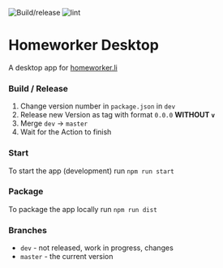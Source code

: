 ![Build/release](https://github.com/homeworker-app/desktop/workflows/Build/release/badge.svg?branch=master)
![lint](https://github.com/homeworker-app/desktop/workflows/lint/badge.svg?branch=dev)

# Homeworker Desktop
A desktop app for [homeworker.li](https://homeworker.li)

### Build / Release
1. Change version number in `package.json` in `dev`
2. Release new Version as tag with format `0.0.0` **WITHOUT `v`**
3. Merge `dev` → `master`
4. Wait for the Action to finish

### Start
To start the app (development) run `npm run start`

### Package
To package the app locally run `npm run dist`

### Branches
- `dev` - not released, work in progress, changes
- `master` - the current version
